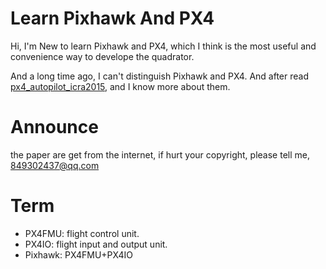 # Learn Pixhawk And PX4

Hi, I'm New to learn Pixhawk and PX4, which I think is the most useful and convenience way to develope the quadrator.

And a long time ago, I can't distinguish Pixhawk and PX4. And after read [px4_autopilot_icra2015](https://www.inf.ethz.ch/personal/lomeier/publications/px4_autopilot_icra2015.pdf), and I know more about them.

# Announce
the paper are get from the internet, if hurt your copyright, please tell me, 849302437@qq.com

# Term
* PX4FMU: flight control unit.
* PX4IO: flight input and output unit.
* Pixhawk: PX4FMU+PX4IO

